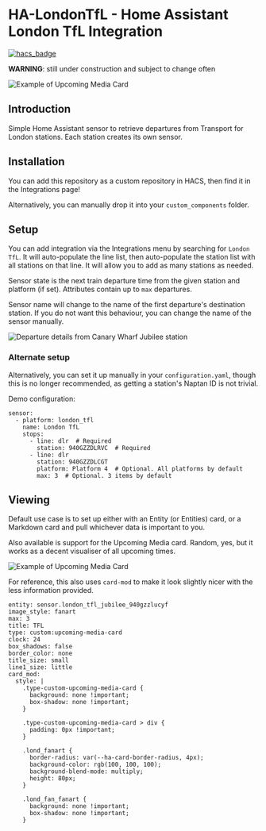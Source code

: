 # HA-LondonTfL - Home Assistant London TfL Integration

[![hacs_badge](https://img.shields.io/badge/HACS-Custom-41BDF5.svg?style=for-the-badge)](https://github.com/hacs/integration)

**WARNING**: still under construction and subject to change often

![Example of Upcoming Media Card](https://github.com/morosanmihail/HA-LondonTfL/blob/main/images/upcoming_media_2.png?raw=true)

## Introduction

Simple Home Assistant sensor to retrieve departures from Transport for London stations.
Each station creates its own sensor.

## Installation

You can add this repository as a custom repository in HACS, then find it in the Integrations page!

Alternatively, you can manually drop it into your `custom_components` folder.

## Setup

You can add integration via the Integrations menu by searching for `London TfL`.
It will auto-populate the line list, then auto-populate the station list with all stations on that line.
It will allow you to add as many stations as needed.

Sensor state is the next train departure time from the given station and platform (if set).
Attributes contain up to `max` departures.

Sensor name will change to the name of the first departure's destination station.
If you do not want this behaviour, you can change the name of the sensor manually.

![Departure details from Canary Wharf Jubilee station](https://github.com/morosanmihail/HA-LondonTfL/blob/main/images/example_2.png?raw=true)

### Alternate setup

Alternatively, you can set it up manually in your `configuration.yaml`, though this is no longer recommended, as getting a station's Naptan ID is not trivial.

Demo configuration:

```
sensor:
  - platform: london_tfl
    name: London TfL
    stops:
      - line: dlr  # Required
        station: 940GZZDLRVC  # Required
      - line: dlr
        station: 940GZZDLCGT
        platform: Platform 4  # Optional. All platforms by default
        max: 3  # Optional. 3 items by default
```

## Viewing

Default use case is to set up either with an Entity (or Entities) card, or a Markdown card and pull whichever data is important to you.

Also available is support for the Upcoming Media card.
Random, yes, but it works as a decent visualiser of all upcoming times.

![Example of Upcoming Media Card](https://github.com/morosanmihail/HA-LondonTfL/blob/main/images/upcoming_media_2.png?raw=true)

For reference, this also uses `card-mod` to make it look slightly nicer with the less information provided.

```
entity: sensor.london_tfl_jubilee_940gzzlucyf
image_style: fanart
max: 3
title: TFL
type: custom:upcoming-media-card
clock: 24
box_shadows: false
border_color: none
title_size: small
line1_size: little
card_mod:
  style: |
    .type-custom-upcoming-media-card {
      background: none !important;
      box-shadow: none !important;
    }

    .type-custom-upcoming-media-card > div {
      padding: 0px !important;
    }

    .lond_fanart {
      border-radius: var(--ha-card-border-radius, 4px);
      background-color: rgb(100, 100, 100);
      background-blend-mode: multiply;
      height: 80px;
    }

    .lond_fan_fanart {
      background: none !important;
      box-shadow: none !important;
    }
```
